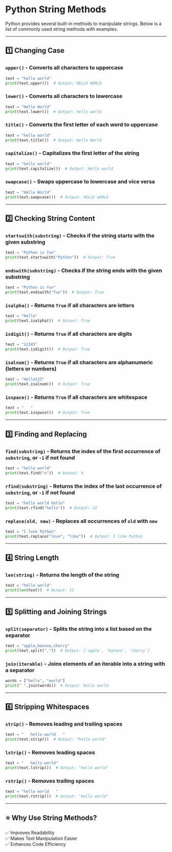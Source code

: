 # Python String Methods

Python provides several built-in methods to manipulate strings. Below is a list of commonly used string methods with examples.

---

## 1️⃣ **Changing Case**

### `upper()` - Converts all characters to uppercase
```python
text = "hello world"
print(text.upper())  # Output: HELLO WORLD
```

### `lower()` - Converts all characters to lowercase
```python
text = "Hello World"
print(text.lower())  # Output: hello world
```

### `title()` - Converts the first letter of each word to uppercase
```python
text = "hello world"
print(text.title())  # Output: Hello World
```

### `capitalize()` - Capitalizes the first letter of the string
```python
text = "hello world"
print(text.capitalize())  # Output: Hello world
```

### `swapcase()` - Swaps uppercase to lowercase and vice versa
```python
text = "Hello World"
print(text.swapcase())  # Output: hELLO wORLD
```

---

## 2️⃣ **Checking String Content**

### `startswith(substring)` - Checks if the string starts with the given substring
```python
text = "Python is fun"
print(text.startswith("Python"))  # Output: True
```

### `endswith(substring)` - Checks if the string ends with the given substring
```python
text = "Python is fun"
print(text.endswith("fun"))  # Output: True
```

### `isalpha()` - Returns `True` if all characters are letters
```python
text = "Hello"
print(text.isalpha())  # Output: True
```

### `isdigit()` - Returns `True` if all characters are digits
```python
text = "12345"
print(text.isdigit())  # Output: True
```

### `isalnum()` - Returns `True` if all characters are alphanumeric (letters or numbers)
```python
text = "Hello123"
print(text.isalnum())  # Output: True
```

### `isspace()` - Returns `True` if all characters are whitespace
```python
text = "   "
print(text.isspace())  # Output: True
```

---

## 3️⃣ **Finding and Replacing**

### `find(substring)` - Returns the index of the first occurrence of `substring`, or `-1` if not found
```python
text = "hello world"
print(text.find("o"))  # Output: 4
```

### `rfind(substring)` - Returns the index of the last occurrence of `substring`, or `-1` if not found
```python
text = "hello world hello"
print(text.rfind("hello"))  # Output: 12
```

### `replace(old, new)` - Replaces all occurrences of `old` with `new`
```python
text = "I love Python"
print(text.replace("love", "like"))  # Output: I like Python
```

---

## 4️⃣ **String Length**

### `len(string)` - Returns the length of the string
```python
text = "hello world"
print(len(text))  # Output: 11
```

---

## 5️⃣ **Splitting and Joining Strings**

### `split(separator)` - Splits the string into a list based on the separator
```python
text = "apple,banana,cherry"
print(text.split(","))  # Output: ['apple', 'banana', 'cherry']
```

### `join(iterable)` - Joins elements of an iterable into a string with a separator
```python
words = ["hello", "world"]
print(" ".join(words))  # Output: hello world
```

---

## 6️⃣ **Stripping Whitespaces**

### `strip()` - Removes leading and trailing spaces
```python
text = "   hello world   "
print(text.strip())  # Output: "hello world"
```

### `lstrip()` - Removes leading spaces
```python
text = "   hello world"
print(text.lstrip())  # Output: "hello world"
```

### `rstrip()` - Removes trailing spaces
```python
text = "hello world   "
print(text.rstrip())  # Output: "hello world"
```

---

## ⭐ **Why Use String Methods?**
✅ Improves Readability  
✅ Makes Text Manipulation Easier  
✅ Enhances Code Efficiency  

